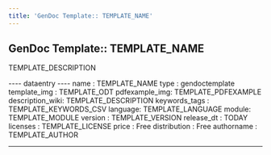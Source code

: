 ```yaml
---
title: 'GenDoc Template:: TEMPLATE_NAME'
---
```


GenDoc Template:: TEMPLATE\_NAME
--------------------------------

TEMPLATE\_DESCRIPTION

---- dataentry ---- name : TEMPLATE\_NAME type : gendoctemplate
template\_img : TEMPLATE\_ODT pdfexample\_img: TEMPLATE\_PDFEXAMPLE
description\_wiki: TEMPLATE\_DESCRIPTION keywords\_tags :
TEMPLATE\_KEYWORDS\_CSV language: TEMPLATE\_LANGUAGE module:
TEMPLATE\_MODULE version : TEMPLATE\_VERSION release\_dt : TODAY
licenses : TEMPLATE\_LICENSE price : Free distribution : Free authorname
: TEMPLATE\_AUTHOR

------------------------------------------------------------------------

  
